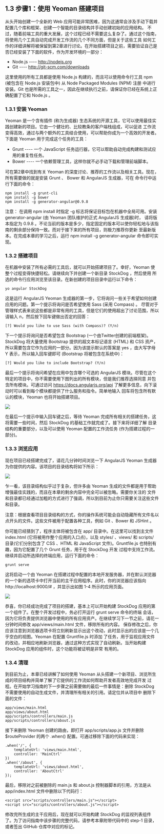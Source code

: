 ## 1.3 步骤1：使用 Yeoman 搭建项目

从头开始创建一个全新的 Web 应用可能非常困难，因为这通常会涉及手动下载并配置几个库和框架、创建一个智能的目录结构并手动创建初始的应用结构。
不过，随着前端工具的重大发展，这个过程已经不需要这么复杂了。通过这个指南，将使用几个工具自动完成开发工作流的几个不同方面，但是关于这些工具
如何工作的详细讲解将被保留到第2章进行讨论。在开始搭建项目之前，需要验证自己是否已经安装了下面的软件，作为开发环境的一部分：

- Node.js  ---- http://nodejs.org
- Git  ---- http://git-scm.com/downloads

这里使用的所有工具都是使用 Node.js 构建的，而且可以使用命令行工具 npm (被包含在 Node.js 安装包中) 从 Node Packaged Modules (NPM) 注册
中进行安装。Git 也是所需的工具之一，因此在继续执行之前，请保证你已经在系统上正确配置了它和 Node.js 。

### 1.3.1 安装 Yeoman

Yeoman 是一个含有插件 (称为生成器) 生态系统的开源工具，它可以使用最佳实践创建新的项目。它由一个健壮的、比较教条的客户端栈组成，可以促进
工作流变得高效，通过与两个额外的工具结合使用，可以帮助你成为一个高效的开发者。下面是 Yeoman 用于完成这个任务的工具：

- Grunt ---- 一个 JavaScript 任务运行器，它可以帮助自动完成构建和测试应用的重复性任务。
- Bower ---- 一个依赖管理工具，这样你就不必手动下载和管理前端脚本。

可在第2章中找到有关 Yeoman 的深度讨论、推荐的工作流以及相关工具。现在，所有需要做的就是安装 Grunt 、 Bower 和 AngularJS 生成器，可在
命令行中运行下面的命令：

    npm install -g grunt-cli
    npm install -g bower
    npm install -g generator-angular@0.9.8

注意： 在调用 npm install 时指定 -g 标志将保证目标包在机器中全局可用。安装 generator-angular (由 Yeoman 团队维护的正式 AngularJS 生成器)时，
请将版本指定为 0.9.8 。不论当前的版本是多少，指定固定的版本可以使你轻松地与该指南的剩余部分保持一致。而对于接下来的所有项目，则极力推荐你更新
至最新版本。在完成本章的学习之后，运行 npm install -g generator-angular 命令即可实现。

### 1.3.2 搭建项目

在机器中安装了所有必需的工具后，就可以开始搭建项目了。幸好，Yeoman 使整个过程变得快捷轻松。请继续向下并创建一个新目录 StockDog ，然后使用
所选的命令行应用浏览至该目录。在新创建的项目目录中运行以下命令：

    yo angular StockDog

这是运行 AngularJS Yeoman 生成器的第一步，它将询问一些关于希望如何创建应用的问题。第一个提示将询问是否希望使用 Sass (采用 Compass) 。
尽管对于管理样式表来说这些都是非常有用的工具，但是它们的使用超出了讨论范围，所以请输入 n，然后按下回车键做出否定的回答：

    [?] Would you like to use Sass (with Compass)? (Y/n)

下一个提示将询问是否希望包含 Bootstrap (一个由Twitter创建的前端框架)。StockDog 将大量使用 Bootstrap 提供的超文本标记语言 (HTML) 和
CSS 资产，所以需要包含它作为应用的一部分。因为该提示默认的答案是 yes ，由大写字母 Y 表示，所以输入回车键即可 (Bootstrap 将被包含在系统中)：

    [?] Would you like to include Bootstrap? (Y/n)

最后一个提示将询问希望在应用中包含哪个可选的 AngularJS 模块。尽管在这个特定的项目中，你不需要使用下图列出的所有模块，但是我们推荐选择同意
并包含所有模块。可通过访问 https://docs.angularjs.org/api 了解更多信息，向下滚动时可以看到每个模块都提供了什么服务和指令。简单地输入
回车将包含所有默认的模块，Yeoman 也将开始搭建项目。

![](https://i.imgur.com/Fn80Jnr.png)

在最后一个提示中输入回车键之后，等待 Yeoman 完成所有相关的搭建任务，这将需要一些时间，然后 StockDog 的基础工作就完成了。接下来将详细了解
目录结构的重要部分，以及可以使用 Yeoman 配置的工作流任务 (作为搭建过程的一部分)。


### 1.3.3 浏览应用

现在项目已经搭建完成了，请花几分钟时间浏览一下 AngularJS Yeoman 生成器为你提供的内容。该项目的目录结构将如下所示：

![](https://i.imgur.com/EKhsb2X.png)

乍一看，该目录结构似乎过于复杂，但许多由 Yeoman 生成的文件都是用于帮助增强最佳实践的，而且在本章的剩余内容中完全可以被忽略。需要你关注的
文件和目录都已经通过加粗的方式进行了强调，所以到目前为止你只需要关注这些文件和目录。

注意：根据查看项目目录结构的方式，你的操作系统可能会自动隐藏所有文件名以点开头的文件。这些文件被用于配置各种工具，例如 Git 、Bower 和 JSHint 。

你可能已经猜到了，程序主体将被包含在 app/ 目录中。在这里可以找到主文件 index.html (它将被用作整个应用的入口点)，以及 styles/ 、views/ 和
scripts/ 目录(它们分别包含了 CSS 、HTML 和 JavaScript 文件)。Gruntfile.js 也特别有趣，因为它配置了几个 Grunt 任务，用于在 StockDog 开发
过程中支持工作流。继续并启动所选择的终端应用，运行下面的命令：

    grunt serve

这将启动一个由 Yeoman 在搭建过程中配置的本地开发服务器，并在默认浏览器的一个新的选项卡中打开当前的主干应用程序。此时，你的浏览器应该指向
http://localhost:9000/# ，并显示出如图 1-4 所示的应用页面。

![](https://i.imgur.com/wmVuWy7.png)

恭喜，你已经成功完成了项目的搭建，基本上可以开始构建 StockDog 应用的第一个组件了。在整个开发过程中，务必打开运行 grunt serve 命令的终端
会话，因为它将负责提供浏览器中使用的所有应用资产。在继续学习下一节之前，请花一分钟时间修改 app/views/main.html 文件，移除所有的内容。
保存修改之后，你应该注意到浏览器选项卡将立刻刷新显示出这个改动，此时显示出的应该是一个几乎空白的视图。Yeoman 在配置 Gruntfile.js 时添加
了任务，用于监视应用文件的改动，并相应地刷新浏览器，通过这种方式实现了自动刷新。当开始构建 StockDog 应用的组件时，这个功能将被证明是非常
有用的。

### 1.3.4 清理

到目前为止，本章已经讲解了如何使用 Yeoman 从头搭建一个新项目、浏览所生成的项目结构并简单了解了它提供的工作流如何帮助开发者高效地完成开发
过程。在开始学习指南的下一步骤之前需要做的最后一件事情是：删除 StockDog 不需要使用的自动生成文件，并清理所有相关的引用。请定位并从项目中
删除下面的文件：

    app/views/main.html
    app/views/about.html
    app/scripts/controllers/main.js
    app/scripts/controllers/about.js

接下来删除 Yeoman 创建的路由，即打开 app/scripts/app.js 文件并删除 $routeProvider 的两个 .when() 配置。可通过移除下面的代码来实现：

    .when('/', {
        templateUrl: 'views/main.html',
        controller: 'MainCtrl'
    })
    .when('/about', {
        templateUrl: 'views/about.html',
        controller: 'AboutCtrl'
    });

最后，移除对之前被删除的 main.js 和 about.js 控制器脚本的引用，方法是从 app/index.html 文件中删除以下代码行：

    <script src="scripts/controllers/main.js"></script>
    <script src="scripts/controllers/about.js"></script>

修改完所生成的主干应用后，现在就可以开始构建 StockDog 的监视列表组件了。为了访问指南中该步骤的完整代码，请参考本章附带代码中的 step-1 目录，
或者签出 GitHub 仓库中对应的标记。

